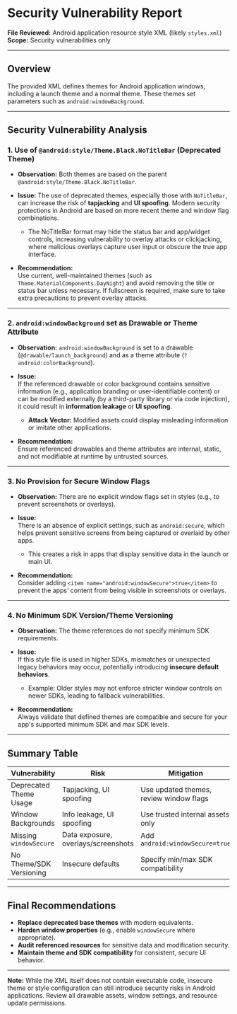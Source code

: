# Security Vulnerability Report

**File Reviewed:** Android application resource style XML (likely `styles.xml`)  
**Scope:** Security vulnerabilities only

---

## Overview

The provided XML defines themes for Android application windows, including a launch theme and a normal theme. These themes set parameters such as `android:windowBackground`.

---

## Security Vulnerability Analysis

### 1. Use of `@android:style/Theme.Black.NoTitleBar` (Deprecated Theme)

- **Observation:** Both themes are based on the parent `@android:style/Theme.Black.NoTitleBar`.
- **Issue:** The use of deprecated themes, especially those with `NoTitleBar`, can increase the risk of **tapjacking** and **UI spoofing**. Modern security protections in Android are based on more recent theme and window flag combinations.
    - The NoTitleBar format may hide the status bar and app/widget controls, increasing vulnerability to overlay attacks or clickjacking, where malicious overlays capture user input or obscure the true app interface.

- **Recommendation:**  
  Use current, well-maintained themes (such as `Theme.MaterialComponents.DayNight`) and avoid removing the title or status bar unless necessary. If fullscreen is required, make sure to take extra precautions to prevent overlay attacks.

---

### 2. `android:windowBackground` set as Drawable or Theme Attribute

- **Observation:** `android:windowBackground` is set to a drawable (`@drawable/launch_background`) and as a theme attribute (`?android:colorBackground`).
- **Issue:**  
  If the referenced drawable or color background contains sensitive information (e.g., application branding or user-identifiable content) or can be modified externally (by a third-party library or via code injection), it could result in **information leakage** or **UI spoofing**.
  - **Attack Vector:** Modified assets could display misleading information or imitate other applications.

- **Recommendation:**  
  Ensure referenced drawables and theme attributes are internal, static, and not modifiable at runtime by untrusted sources.

---

### 3. No Provision for Secure Window Flags

- **Observation:** There are no explicit window flags set in styles (e.g., to prevent screenshots or overlays).
- **Issue:**  
  There is an absence of explicit settings, such as `android:secure`, which helps prevent sensitive screens from being captured or overlaid by other apps.
  - This creates a risk in apps that display sensitive data in the launch or main UI.

- **Recommendation:**  
  Consider adding `<item name="android:windowSecure">true</item>` to prevent the apps’ content from being visible in screenshots or overlays.

---

### 4. No Minimum SDK Version/Theme Versioning

- **Observation:** The theme references do not specify minimum SDK requirements.
- **Issue:**  
  If this style file is used in higher SDKs, mismatches or unexpected legacy behaviors may occur, potentially introducing **insecure default behaviors**.
  - Example: Older styles may not enforce stricter window controls on newer SDKs, leading to fallback vulnerabilities.

- **Recommendation:**  
  Always validate that defined themes are compatible and secure for your app's supported minimum SDK and max SDK levels.

---

## Summary Table

| Vulnerability            | Risk                              | Mitigation                                    |
|--------------------------|-----------------------------------|-----------------------------------------------|
| Deprecated Theme Usage   | Tapjacking, UI spoofing           | Use updated themes, review window flags       |
| Window Backgrounds       | Info leakage, UI spoofing         | Use trusted internal assets only              |
| Missing `windowSecure`   | Data exposure, overlays/screenshots | Add `android:windowSecure=true`               |
| No Theme/SDK Versioning  | Insecure defaults                 | Specify min/max SDK compatibility             |

---

## Final Recommendations

- **Replace deprecated base themes** with modern equivalents.
- **Harden window properties** (e.g., enable `windowSecure` where appropriate).
- **Audit referenced resources** for sensitive data and modification security.
- **Maintain theme and SDK compatibility** for consistent, secure UI behavior.

---

**Note:** While the XML itself does not contain executable code, insecure theme or style configuration can still introduce security risks in Android applications. Review all drawable assets, window settings, and resource update permissions.